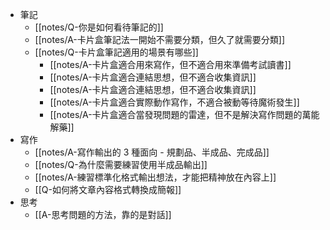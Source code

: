 - 筆記
	- [[notes/Q-你是如何看待筆記的]]
	- [[notes/A-卡片盒筆記法一開始不需要分類，但久了就需要分類]]
	- [[notes/Q-卡片盒筆記適用的場景有哪些]]
		- [[notes/A-卡片盒適合用來寫作，但不適合用來準備考試讀書]]
		- [[notes/A-卡片盒適合連結思想，但不適合收集資訊]]
		- [[notes/A-卡片盒適合連結思想，但不適合收集資訊]]
		- [[notes/A-卡片盒適合實際動作寫作，不適合被動等待魔術發生]]
		- [[notes/A-卡片盒適合當發現問題的雷達，但不是解決寫作問題的萬能解藥]]
- 寫作
	- [[notes/A-寫作輸出的 3 種面向 - 規劃品、半成品、完成品]]
	- [[notes/Q-為什麼需要練習使用半成品輸出]]
	- [[notes/A-練習標準化格式輸出想法，才能把精神放在內容上]]
	- [[Q-如何將文章內容格式轉換成簡報]]
- 思考
	- [[A-思考問題的方法，靠的是對話]]